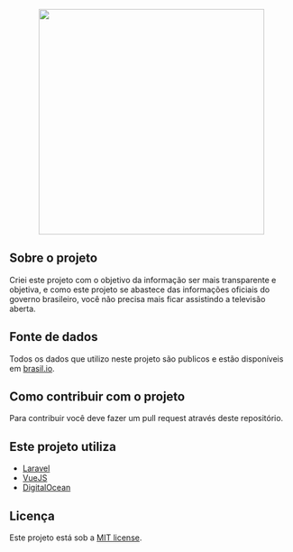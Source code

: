 <p align="center"><img src="https://user-images.githubusercontent.com/265964/79055884-ede48780-7c26-11ea-9dfe-db07e981a16c.jpg" width="400"></p>

## Sobre o projeto
Criei este projeto com o objetivo da informação ser mais transparente e objetiva, e como este projeto se abastece das informações oficiais do governo brasileiro, você não precisa mais ficar assistindo a televisão aberta.

## Fonte de dados
Todos os dados que utilizo neste projeto são publicos e estão disponíveis em [brasil.io](https://brasil.io/api/dataset/covid19/caso/data).

## Como contribuir com o projeto
Para contribuir você deve fazer um pull request através deste repositório.

## Este projeto utiliza
- [Laravel](https://laravel.com)
- [VueJS](https://vuejs.org)
- [DigitalOcean](https://digitalocean.com/)

## Licença

Este projeto está sob a [MIT license](https://opensource.org/licenses/MIT).
